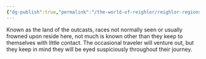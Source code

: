 ```yaml
---
{"dg-publish":true,"permalink":"/the-world-of-reighlor/reighlor-regions/berburland/berburland/"}
---
```


Known as the land of the outcasts, races not normally seen or usually frowned upon reside here, not much is known other than they keep to themselves with little contact. The occasional traveler will venture out, but they keep in mind they will be eyed suspiciously throughout their journey.  